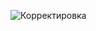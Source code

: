 ![Корректировка](https://github.com/slavbx/Meter24/assets/115640661/bc431aca-b674-4f5b-8dc3-9e11644f9b30)

